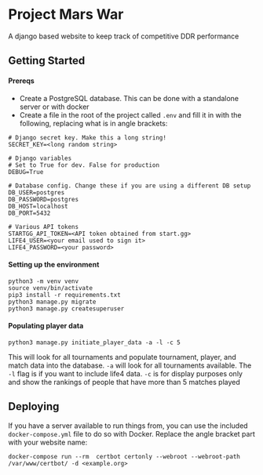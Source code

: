 # Project Mars War
A django based website to keep track of competitive DDR performance

## Getting Started
#### Prereqs
- Create a PostgreSQL database. This can be done with a standalone server or with docker
- Create a file in the root of the project called `.env` and fill it in with the following, replacing what is in angle brackets:
```
# Django secret key. Make this a long string!
SECRET_KEY=<long random string>

# Django variables
# Set to True for dev. False for production
DEBUG=True

# Database config. Change these if you are using a different DB setup
DB_USER=postgres
DB_PASSWORD=postgres
DB_HOST=localhost
DB_PORT=5432

# Various API tokens
STARTGG_API_TOKEN=<API token obtained from start.gg>
LIFE4_USER=<your email used to sign it>
LIFE4_PASSWORD=<your password>
```

#### Setting up the environment
```
python3 -m venv venv
source venv/bin/activate
pip3 install -r requirements.txt
python3 manage.py migrate
python3 manage.py createsuperuser
```

#### Populating player data
```
python3 manage.py initiate_player_data -a -l -c 5
```
This will look for all tournaments and populate tournament, player, and match data into the database. `-a` will look for all tournaments available. The `-l` flag is if you want to include life4 data. `-c` is for display purposes only and show the rankings of people that have more than 5 matches played

## Deploying
If you have a server available to run things from, you can use the included `docker-compose.yml` file to do so with Docker. Replace the angle bracket part with your website name:
```
docker-compose run --rm  certbot certonly --webroot --webroot-path /var/www/certbot/ -d <example.org>
```
